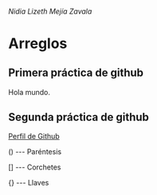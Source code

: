 ###### Nidia Lizeth Mejía Zavala
# Arreglos

## Primera práctica de github

Hola mundo.

## Segunda práctica de github
[Perfil de Github](https://github.com/unciafidelis)

() --- Paréntesis

[] --- Corchetes

{} --- Llaves
